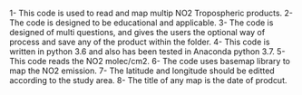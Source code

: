 1- This code is used to read and map multip NO2 Tropospheric products. 
2- The code is designed to be educational and applicable.
3- The code is designed of multi questions, and gives the users the optional way of process and save any of the product within the folder.
4- This code is written in python 3.6 and also has been tested in Anaconda python 3.7. 
5- This code reads the NO2 molec/cm2. 
6- The code uses basemap library to map the NO2 emission. 
7- The latitude and longitude should be editted according to the study area. 
8- The title of any map is the date of prodcut. 
